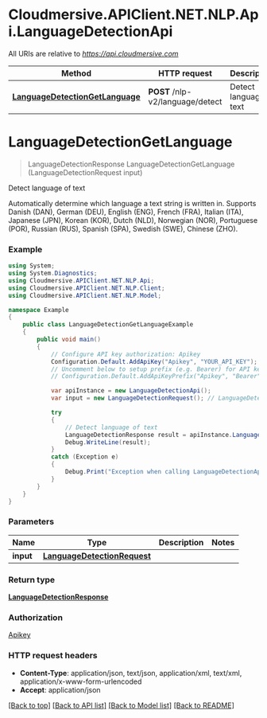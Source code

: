 # Cloudmersive.APIClient.NET.NLP.Api.LanguageDetectionApi

All URIs are relative to *https://api.cloudmersive.com*

Method | HTTP request | Description
------------- | ------------- | -------------
[**LanguageDetectionGetLanguage**](LanguageDetectionApi.md#languagedetectiongetlanguage) | **POST** /nlp-v2/language/detect | Detect language of text


<a name="languagedetectiongetlanguage"></a>
# **LanguageDetectionGetLanguage**
> LanguageDetectionResponse LanguageDetectionGetLanguage (LanguageDetectionRequest input)

Detect language of text

Automatically determine which language a text string is written in.  Supports Danish (DAN), German (DEU), English (ENG), French (FRA), Italian (ITA), Japanese (JPN), Korean (KOR), Dutch (NLD), Norwegian (NOR), Portuguese (POR), Russian (RUS), Spanish (SPA), Swedish (SWE), Chinese (ZHO).

### Example
```csharp
using System;
using System.Diagnostics;
using Cloudmersive.APIClient.NET.NLP.Api;
using Cloudmersive.APIClient.NET.NLP.Client;
using Cloudmersive.APIClient.NET.NLP.Model;

namespace Example
{
    public class LanguageDetectionGetLanguageExample
    {
        public void main()
        {
            // Configure API key authorization: Apikey
            Configuration.Default.AddApiKey("Apikey", "YOUR_API_KEY");
            // Uncomment below to setup prefix (e.g. Bearer) for API key, if needed
            // Configuration.Default.AddApiKeyPrefix("Apikey", "Bearer");

            var apiInstance = new LanguageDetectionApi();
            var input = new LanguageDetectionRequest(); // LanguageDetectionRequest | 

            try
            {
                // Detect language of text
                LanguageDetectionResponse result = apiInstance.LanguageDetectionGetLanguage(input);
                Debug.WriteLine(result);
            }
            catch (Exception e)
            {
                Debug.Print("Exception when calling LanguageDetectionApi.LanguageDetectionGetLanguage: " + e.Message );
            }
        }
    }
}
```

### Parameters

Name | Type | Description  | Notes
------------- | ------------- | ------------- | -------------
 **input** | [**LanguageDetectionRequest**](LanguageDetectionRequest.md)|  | 

### Return type

[**LanguageDetectionResponse**](LanguageDetectionResponse.md)

### Authorization

[Apikey](../README.md#Apikey)

### HTTP request headers

 - **Content-Type**: application/json, text/json, application/xml, text/xml, application/x-www-form-urlencoded
 - **Accept**: application/json

[[Back to top]](#) [[Back to API list]](../README.md#documentation-for-api-endpoints) [[Back to Model list]](../README.md#documentation-for-models) [[Back to README]](../README.md)

